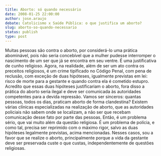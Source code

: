```yaml
---
title: Aborto: só quando necessário
date: 2008-01-25 22:00:00
author: jose.araujo
debate: Catolicismo x Saúde Pública: o que justifica um aborto?
slug: aborto-so-quando-necessario
status: publish 
type: post
---
```


Muitas pessoas são contra o aborto, por considerá-lo uma prática abominável, pois não seria concebível que a mulher pudesse interromper o nascimento de um ser que já se encontra em seu ventre. É uma justificativa de cunho religioso. Agora, na realidade, além de ser um ato contra os preceitos religiosos, é um crime tipificado no Código Penal, com pena de reclusão, com exceção de duas hipóteses, igualmente previstas em lei: risco de morte para a gestante e quando contra ela é cometido estupro. Acredito que essas duas hipóteses justificariam o aborto, fora disso a prática do aborto seria ilegal e deve ser comunicada às autoridades competentes para a devida repressão. Vamos ser sinceros: quantas pessoas, todos os dias, praticam aborto de forma clandestina? Existem várias clínicas especializadas na realização de aborto, que as autoridades policiais não sabem onde se localizam, a não ser que recebam comunicação desse fato por parte das pessoas. Então, é um problema sério, que vai muito além da questão religiosa. É um problema de polícia, e como tal, precisa ser reprimido com o máximo rigor, salvo as duas hipóteses legalmente previstas, acima mencionadas. Nesses casos, sou a favor que se realize o aborto, principalmente porque a vida da gestante deve ser preservada custe o que custas, independentemente de questões religiosas.
